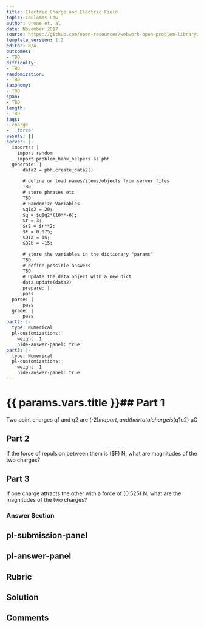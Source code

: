 ```yaml
---
title: Electric Charge and Electric Field
topic: Coulombs Law
author: Urone et. al
date: November 2017
source: https://github.com/open-resources/webwork-open-problem-library/tree/master/Contrib/BrockPhysics/College_Physics_Urone/18.Electric_Field/18-03.Coulombs_Law/NU_U17_18_03_017.pg
template_version: 1.2
editor: N/A
outcomes:
- TBD
difficulty:
- TBD
randomization:
- TBD
taxonomy:
- TBD
span:
- TBD
length:
- TBD
tags:
- charge
- ' force'
assets: []
server: |-
  imports: |
    import random
    import problem_bank_helpers as pbh
  generate: |
      data2 = pbh.create_data2()

      # define or load names/items/objects from server files
      TBD
      # store phrases etc
      TBD
      # Randomize Variables
      $q1q2 = 20;
      $q = $q1q2*(10**-6);
      $r = 3;
      $r2 = $r**2;
      $F = 0.075;
      $Q1a = 15;
      $Q2b = -15;

      # store the variables in the dictionary "params"
      TBD
      # define possible answers
      TBD
      # Update the data object with a new dict
      data.update(data2)
      prepare: |
      pass
  parse: |
      pass
  grade: |
      pass
part2: |-
  type: Numerical
  pl-customizations:
    weight: 1
    hide-answer-panel: true
part3: |-
  type: Numerical
  pl-customizations:
    weight: 1
    hide-answer-panel: true
---
```


# {{ params.vars.title }}## Part 1 
Two point charges q1 and q2 are ($r2) m apart, and their total charge is ($q1q2) μC 
## Part 2 
If the force of repulsion between them is ($F) N, what are magnitudes of the two charges? 
## Part 3 
If one charge attracts the other with a force of (0.525) N, what are the magnitudes of the two charges? 


### Answer Section 


## pl-submission-panel 


## pl-answer-panel 


## Rubric 


## Solution 


## Comments 


